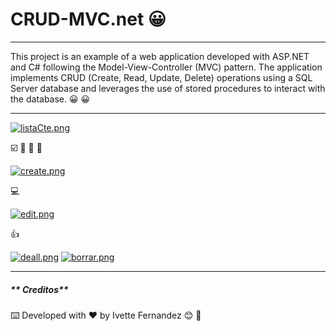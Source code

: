 # CRUD-MVC.net    :grinning:
________________________________________________________________________________________________________________________________________________________________________________________________
This project is an example of a web application developed with ASP.NET and C# following the Model-View-Controller (MVC) pattern. The application implements CRUD (Create, Read, Update, Delete) operations using a SQL Server database and leverages the use of stored procedures to interact with the database. 😀 :grinning:
________________________________________________________________________________________________________________________________________________________________________________________________

[![listaCte.png](https://i.postimg.cc/jS7k1mPx/listaCte.png)](https://postimg.cc/bZqTD6mW)

:ballot_box_with_check:  :green_book:	:orange_book: :ledger:

[![create.png](https://i.postimg.cc/W3bBxSs5/create.png)](https://postimg.cc/R3ypH76t)

:computer:

[![edit.png](https://i.postimg.cc/xjbQQxKZ/edit.png)](https://postimg.cc/kD9zFyYN)

 :thumbsup:
 
 [![deall.png](https://i.postimg.cc/4xjvD3Zq/deall.png)](https://postimg.cc/K1rgLx1D)
 [![borrar.png](https://i.postimg.cc/90NwyxQK/borrar.png)](https://postimg.cc/ctwJSBYB)
 
 ________________________________________________________________________________________________________________________________________________________________________________________________
 
 ##### ** Creditos**
⌨️ Developed with ♥️ by Ivette Fernandez 😊 :purple_heart:

